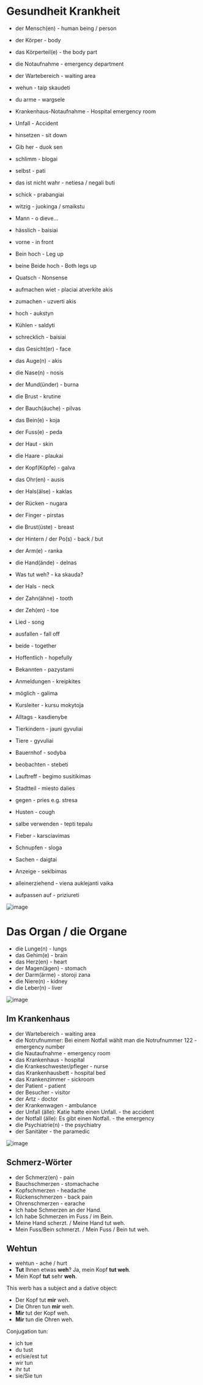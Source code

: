 # Gesundheit Krankheit

- der Mensch(en) - human being / person
- der Körper - body
- das Körperteil(e) - the body part
- die Notaufnahme - emergency department
- der Wartebereich - waiting area
- wehun - taip skaudeti
- du arme - wargsele
- Krankenhaus-Notaufnahme - Hospital emergency room
- Unfall - Accident
- hinsetzen - sit down
- Gib her - duok sen
- schlimm - blogai
- selbst - pati
- das ist nicht wahr - netiesa / negali buti
- schick - prabangiai
- witzig - juokinga / smaikstu
- Mann - o dieve...
- hässlich - baisiai
- vorne - in front
- Bein hoch - Leg up
- beine Beide hoch - Both legs up
- Quatsch - Nonsense
- aufmachen wiet - placiai atverkite akis
- zumachen - uzverti akis
- hoch - aukstyn
- Kühlen - saldyti
- schrecklich - baisiai
- das Gesicht(er) - face
- das Auge(n) - akis
- die Nase(n) - nosis
- der Mund(ünder) - burna
- die Brust - krutine
- der Bauch(äuche) - pilvas
- das Bein(e) - koja
- der Fuss(e) - peda
- der Haut - skin
- die Haare - plaukai
- der Kopf(Köpfe) - galva
- das Ohr(en) - ausis
- der Hals(älse) - kaklas
- der Rücken - nugara
- der Finger - pirstas
- die Brust(üste) - breast
- der Hintern / der Po(s) - back / but
- der Arm(e) - ranka
- die Hand(ände) - delnas
- Was tut weh? - ka skauda?
- der Hals - neck
- der Zahn(ähne) - tooth
- der Zeh(en) - toe
- Lied - song
- ausfallen - fall off
- beide - together
- Hoffentlich - hopefully
- Bekannten - pazystami
- Anmeldungen - kreipkites
- möglich - galima
- Kursleiter - kursu mokytoja
- Alltags - kasdienybe
- Tierkindern - jauni gyvuliai
- Tiere - gyvuliai
- Bauernhof - sodyba
- beobachten - stebeti
- Lauftreff - begimo susitikimas
- Stadtteil - miesto dalies
- gegen - pries e.g. stresa
- Husten - cough
- salbe verwenden - tepti tepalu

- Fieber - karsciavimas
- Schnupfen - sloga
- Sachen - daigtai
- Anzeige - seklbimas
- alleinerziehend - viena auklejanti vaika
- aufpassen auf - priziureti

![image](https://github.com/petrasvestartas/german_language/assets/18013985/2d55b821-094d-4015-9ebb-814bcb684c5e)

# Das Organ / die Organe

- die Lunge(n) - lungs
- das Gehim(e) - brain
- das Herz(en) - heart
- der Magen(ägen) - stomach
- der Darm(ärme) - storoji zana
- die Niere(n) - kidney
- die Leber(n) - liver

![image](https://github.com/petrasvestartas/german_language/assets/18013985/f409febb-b844-4627-a083-d794f8817b6f)


## Im Krankenhaus
-  der Wartebereich - waiting area
-  die Notrufnummer: Bei einem Notfall wählt man die Notrufnummer 122 - emergency number
-  die Nautaufnahme - emergency room
-  das Krankenhaus - hospital
-  die Krankeschwester/pfleger - nurse
-  das Krankenhausbett - hospital bed
-  das Krankenzimmer - sickroom
-  der Patient - patient
-  der Besucher - visitor
-  der Artz - doctor
-  der Krankenwagen - ambulance
-  der Unfall (älle): Katie hatte einen Unfall. - the accident
-  der Notfall (älle): Es gibt einen Notfall. - the emergency
-  die Psychiatrie(n) - the psychiatry
-  der Sanitäter - the paramedic  

![image](https://github.com/petrasvestartas/german_language/assets/18013985/68745711-4e24-4d00-8bcd-4a362b54aaef)

## Schmerz-Wörter

-  der Schmerz(en) - pain
-  Bauchschmerzen - stomachache
-  Kopfschmerzen - headache
-  Rückenschmerzen - back pain
-  Ohrenschmerzen - earache
-  Ich habe Schmerzen an der Hand.
-  Ich habe Schmerzen im Fuss / im Bein.
-  Meine Hand scherzt. / Meine Hand tut weh.
-  Mein Fuss/Bein schmerzt. / Mein Fuss / Bein tut weh.

## Wehtun

- wehtun - ache / hurt
- **Tut** Ihnen etwas **weh**? Ja, mein Kopf **tut weh**.
- Mein Kopf **tut** sehr **weh**.

This werb has a subject and a dative object:
-  Der Kopf tut **mir** weh.
-  Die Ohren tun **mir** weh.
-  **Mir** tut der Kopf weh.
-  **Mir** tun die Ohren weh.

Conjugation tun:
-  ich tue
-  du tust
-  er/sie/est tut
-  wir tun
-  ihr tut
-  sie/Sie tun
